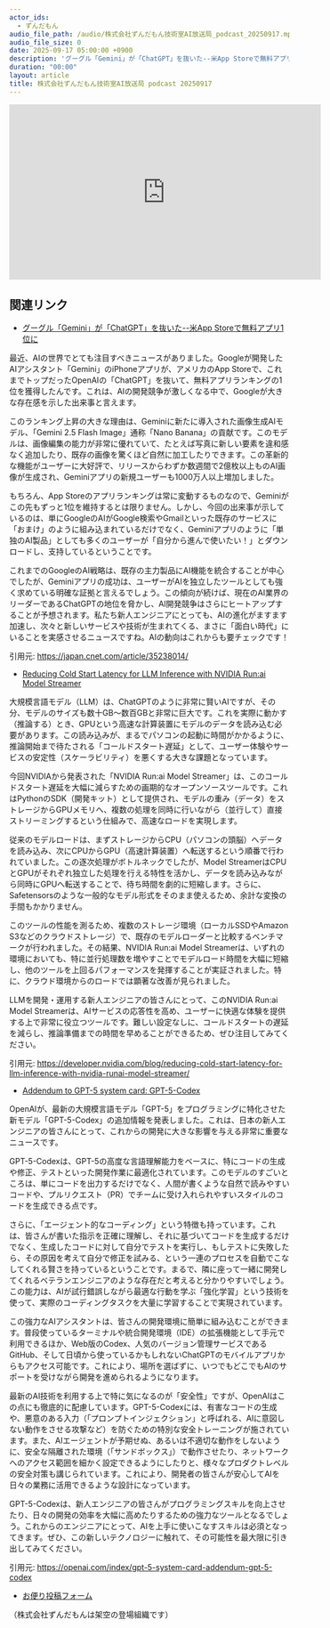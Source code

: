 ```yaml
---
actor_ids:
  - ずんだもん
audio_file_path: /audio/株式会社ずんだもん技術室AI放送局_podcast_20250917.mp3
audio_file_size: 0
date: 2025-09-17 05:00:00 +0900
description: 'グーグル「Gemini」が「ChatGPT」を抜いた--米App Storeで無料アプリ1位に、Reducing Cold Start Latency for LLM Inference with NVIDIA Run:ai Model Streamer、Addendum to GPT-5 system card: GPT-5-Codex'
duration: "00:00"
layout: article
title: 株式会社ずんだもん技術室AI放送局 podcast 20250917
---
```


<iframe width="560" height="315" src="https://www.youtube.com/embed/Vd83Ro2EpKg?si=dMjKTMPdKAtvwNM1" title="YouTube video player" frameborder="0" allow="accelerometer; autoplay; clipboard-write; encrypted-media; gyroscope; picture-in-picture; web-share" referrerpolicy="strict-origin-when-cross-origin" allowfullscreen></iframe>

## 関連リンク


- [グーグル「Gemini」が「ChatGPT」を抜いた--米App Storeで無料アプリ1位に](https://japan.cnet.com/article/35238014/)  


最近、AIの世界でとても注目すべきニュースがありました。Googleが開発したAIアシスタント「Gemini」のiPhoneアプリが、アメリカのApp Storeで、これまでトップだったOpenAIの「ChatGPT」を抜いて、無料アプリランキングの1位を獲得したんです。これは、AIの開発競争が激しくなる中で、Googleが大きな存在感を示した出来事と言えます。

このランキング上昇の大きな理由は、Geminiに新たに導入された画像生成AIモデル、「Gemini 2.5 Flash Image」通称「Nano Banana」の貢献です。このモデルは、画像編集の能力が非常に優れていて、たとえば写真に新しい要素を違和感なく追加したり、既存の画像を驚くほど自然に加工したりできます。この革新的な機能がユーザーに大好評で、リリースからわずか数週間で2億枚以上ものAI画像が生成され、Geminiアプリの新規ユーザーも1000万人以上増加しました。

もちろん、App Storeのアプリランキングは常に変動するものなので、Geminiがこの先もずっと1位を維持するとは限りません。しかし、今回の出来事が示しているのは、単にGoogleのAIがGoogle検索やGmailといった既存のサービスに「おまけ」のように組み込まれているだけでなく、Geminiアプリのように「単独のAI製品」としても多くのユーザーが「自分から進んで使いたい！」とダウンロードし、支持しているということです。

これまでのGoogleのAI戦略は、既存の主力製品にAI機能を統合することが中心でしたが、Geminiアプリの成功は、ユーザーがAIを独立したツールとしても強く求めている明確な証拠と言えるでしょう。この傾向が続けば、現在のAI業界のリーダーであるChatGPTの地位を脅かし、AI開発競争はさらにヒートアップすることが予想されます。私たち新人エンジニアにとっても、AIの進化がますます加速し、次々と新しいサービスや技術が生まれてくる、まさに「面白い時代」にいることを実感させるニュースですね。AIの動向はこれからも要チェックです！

引用元: https://japan.cnet.com/article/35238014/


- [Reducing Cold Start Latency for LLM Inference with NVIDIA Run:ai Model Streamer](https://developer.nvidia.com/blog/reducing-cold-start-latency-for-llm-inference-with-nvidia-runai-model-streamer/)  


大規模言語モデル（LLM）は、ChatGPTのように非常に賢いAIですが、その分、モデルのサイズも数十GB～数百GBと非常に巨大です。これを実際に動かす（推論する）とき、GPUという高速な計算装置にモデルのデータを読み込む必要があります。この読み込みが、まるでパソコンの起動に時間がかかるように、推論開始まで待たされる「コールドスタート遅延」として、ユーザー体験やサービスの安定性（スケーラビリティ）を悪くする大きな課題となっています。

今回NVIDIAから発表された「NVIDIA Run:ai Model Streamer」は、このコールドスタート遅延を大幅に減らすための画期的なオープンソースツールです。これはPythonのSDK（開発キット）として提供され、モデルの重み（データ）をストレージからGPUメモリへ、複数の処理を同時に行いながら（並行して）直接ストリーミングするという仕組みで、高速なロードを実現します。

従来のモデルロードは、まずストレージからCPU（パソコンの頭脳）へデータを読み込み、次にCPUからGPU（高速計算装置）へ転送するという順番で行われていました。この逐次処理がボトルネックでしたが、Model StreamerはCPUとGPUがそれぞれ独立した処理を行える特性を活かし、データを読み込みながら同時にGPUへ転送することで、待ち時間を劇的に短縮します。さらに、Safetensorsのような一般的なモデル形式をそのまま使えるため、余計な変換の手間もかかりません。

このツールの性能を測るため、複数のストレージ環境（ローカルSSDやAmazon S3などのクラウドストレージ）で、既存のモデルローダーと比較するベンチマークが行われました。その結果、NVIDIA Run:ai Model Streamerは、いずれの環境においても、特に並行処理数を増やすことでモデルロード時間を大幅に短縮し、他のツールを上回るパフォーマンスを発揮することが実証されました。特に、クラウド環境からのロードでは顕著な改善が見られました。

LLMを開発・運用する新人エンジニアの皆さんにとって、このNVIDIA Run:ai Model Streamerは、AIサービスの応答性を高め、ユーザーに快適な体験を提供する上で非常に役立つツールです。難しい設定なしに、コールドスタートの遅延を減らし、推論準備までの時間を早めることができるため、ぜひ注目してみてください。

引用元: https://developer.nvidia.com/blog/reducing-cold-start-latency-for-llm-inference-with-nvidia-runai-model-streamer/


- [Addendum to GPT-5 system card: GPT-5-Codex](https://openai.com/index/gpt-5-system-card-addendum-gpt-5-codex)  


OpenAIが、最新の大規模言語モデル「GPT-5」をプログラミングに特化させた新モデル「GPT-5-Codex」の追加情報を発表しました。これは、日本の新人エンジニアの皆さんにとって、これからの開発に大きな影響を与える非常に重要なニュースです。

GPT-5-Codexは、GPT-5の高度な言語理解能力をベースに、特にコードの生成や修正、テストといった開発作業に最適化されています。このモデルのすごいところは、単にコードを出力するだけでなく、人間が書くような自然で読みやすいコードや、プルリクエスト（PR）でチームに受け入れられやすいスタイルのコードを生成できる点です。

さらに、「エージェント的なコーディング」という特徴も持っています。これは、皆さんが書いた指示を正確に理解し、それに基づいてコードを生成するだけでなく、生成したコードに対して自分でテストを実行し、もしテストに失敗したら、その原因を考えて自分で修正を試みる、という一連のプロセスを自動でこなしてくれる賢さを持っているということです。まるで、隣に座って一緒に開発してくれるベテランエンジニアのような存在だと考えると分かりやすいでしょう。この能力は、AIが試行錯誤しながら最適な行動を学ぶ「強化学習」という技術を使って、実際のコーディングタスクを大量に学習することで実現されています。

この強力なAIアシスタントは、皆さんの開発環境に簡単に組み込むことができます。普段使っているターミナルや統合開発環境（IDE）の拡張機能として手元で利用できるほか、Web版のCodex、人気のバージョン管理サービスであるGitHub、そして日頃から使っているかもしれないChatGPTのモバイルアプリからもアクセス可能です。これにより、場所を選ばずに、いつでもどこでもAIのサポートを受けながら開発を進められるようになります。

最新のAI技術を利用する上で特に気になるのが「安全性」ですが、OpenAIはこの点にも徹底的に配慮しています。GPT-5-Codexには、有害なコードの生成や、悪意のある入力（「プロンプトインジェクション」と呼ばれる、AIに意図しない動作をさせる攻撃など）を防ぐための特別な安全トレーニングが施されています。また、AIエージェントが予期せぬ、あるいは不適切な動作をしないように、安全な隔離された環境（「サンドボックス」）で動作させたり、ネットワークへのアクセス範囲を細かく設定できるようにしたりと、様々なプロダクトレベルの安全対策も講じられています。これにより、開発者の皆さんが安心してAIを日々の業務に活用できるような設計になっています。

GPT-5-Codexは、新人エンジニアの皆さんがプログラミングスキルを向上させたり、日々の開発の効率を大幅に高めたりするための強力なツールとなるでしょう。これからのエンジニアにとって、AIを上手に使いこなすスキルは必須となってきます。ぜひ、この新しいテクノロジーに触れて、その可能性を最大限に引き出してみてください。

引用元: https://openai.com/index/gpt-5-system-card-addendum-gpt-5-codex



- [お便り投稿フォーム](https://forms.gle/ffg4JTfqdiqK62qf9)

（株式会社ずんだもんは架空の登場組織です）
